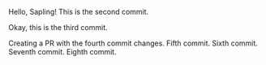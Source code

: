 Hello, Sapling!
This is the second commit.

Okay, this is the third commit.

Creating a PR with the fourth commit changes.
Fifth commit.
Sixth commit.
Seventh commit.
Eighth commit.
